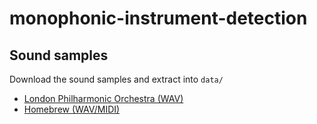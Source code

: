 # monophonic-instrument-detection

## Sound samples
Download the sound samples and extract into `data/`

- [London Philharmonic Orchestra (WAV)](https://drive.google.com/file/d/17h_2bl1103uxEBxi8qFHRwOSyF-kuxX6/view?usp=sharing)
- [Homebrew (WAV/MIDI)](https://drive.google.com/file/d/1DFJZqN_erRkZgpzDh_GaZVOl5jbkLARb/view?usp=sharing)

